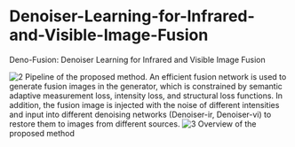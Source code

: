 # Denoiser-Learning-for-Infrared-and-Visible-Image-Fusion
Deno-Fusion: Denoiser Learning for Infrared and Visible Image Fusion

![2](https://github.com/user-attachments/assets/9dbd3c9d-be43-4725-a3b7-004b0bcf51c3)
Pipeline of the proposed method. An efficient fusion network is used to generate fusion images in the generator, which is constrained by semantic adaptive measurement loss, intensity loss, and structural loss functions. In addition, the fusion image is injected with the noise of different intensities and input into different denoising networks (Denoiser-ir, Denoiser-vi) to restore them to images from different sources.
![3](https://github.com/user-attachments/assets/5fda95cc-a6d1-4bb0-a1dc-33d08cd84b58)
Overview of the proposed method
